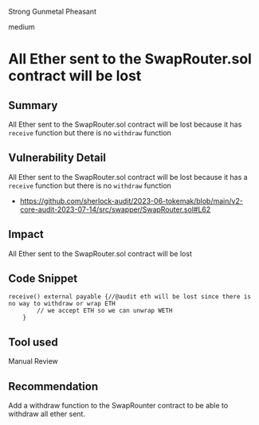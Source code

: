 Strong Gunmetal Pheasant

medium

# All Ether sent to the SwapRouter.sol contract will be lost
## Summary
All Ether sent to the SwapRouter.sol contract will be lost because it has `receive` function but there is no `withdraw` function

## Vulnerability Detail
All Ether sent to the SwapRouter.sol contract will be lost because it has a `receive` function but there is no `withdraw` function
- https://github.com/sherlock-audit/2023-06-tokemak/blob/main/v2-core-audit-2023-07-14/src/swapper/SwapRouter.sol#L62

## Impact
All Ether sent to the SwapRouter.sol contract will be lost

## Code Snippet
```solidity
receive() external payable {//@audit eth will be lost since there is no way to withdraw or wrap ETH
        // we accept ETH so we can unwrap WETH
    }
```

## Tool used
Manual Review

## Recommendation
Add a withdraw function to the SwapRounter contract to be able to withdraw all ether sent.